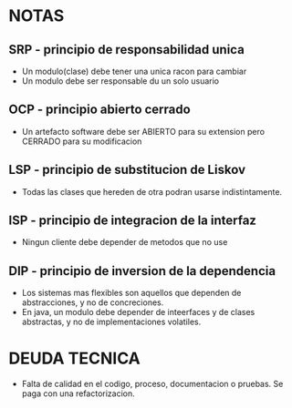 # NOTAS 

## SRP - principio de responsabilidad unica
* Un modulo(clase) debe tener una unica racon para cambiar
* Un modulo debe ser responsable du un solo usuario

## OCP - principio abierto cerrado
* Un artefacto software debe ser ABIERTO para su extension pero CERRADO para su modificacion

## LSP - principio de substitucion de Liskov
* Todas las clases que hereden de otra podran usarse indistintamente.

## ISP - principio de integracion de la interfaz
* Ningun cliente debe depender de metodos que no use

## DIP - principio de inversion de la dependencia
* Los sistemas mas flexibles son aquellos que dependen de abstracciones, y no de concreciones.
* En java, un modulo debe depender de inteerfaces y de clases abstractas, y no de implementaciones volatiles.





# DEUDA TECNICA
  * Falta de calidad en el codigo, proceso, documentacion o pruebas. Se paga con una refactorizacion.


